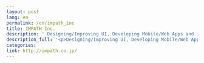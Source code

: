 ```yaml
---
layout: post
lang: en
permalink: /en/impath_inc
title: IMPATH Inc.
description: ' Designing/Improving UI, Developing Mobile/Web Apps and introducing UX design into companies '
description_full: '<p>Designing/Improving UI, Developing Mobile/Web Apps and introducing UX design into companies</p>'
categories: 
link: http://impath.co.jp/
---
```

